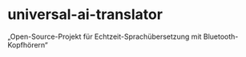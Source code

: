 # universal-ai-translator
„Open-Source-Projekt für Echtzeit-Sprachübersetzung mit Bluetooth-Kopfhörern“
